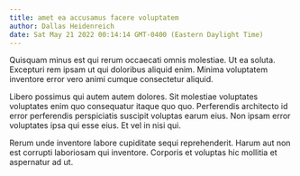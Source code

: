 ```yaml
---
title: amet ea accusamus facere voluptatem
author: Dallas Heidenreich
date: Sat May 21 2022 00:14:14 GMT-0400 (Eastern Daylight Time)
---
```

Quisquam minus est qui rerum occaecati omnis molestiae. Ut ea soluta. Excepturi rem ipsam ut qui doloribus aliquid enim. Minima voluptatem inventore error vero animi cumque consectetur aliquid.

 Libero possimus qui autem autem dolores. Sit molestiae voluptates voluptates enim quo consequatur itaque quo quo. Perferendis architecto id error perferendis perspiciatis suscipit voluptas earum eius. Non ipsam error voluptates ipsa qui esse eius. Et vel in nisi qui.

 Rerum unde inventore labore cupiditate sequi reprehenderit. Harum aut non est corrupti laboriosam qui inventore. Corporis et voluptas hic mollitia et aspernatur ad ut.